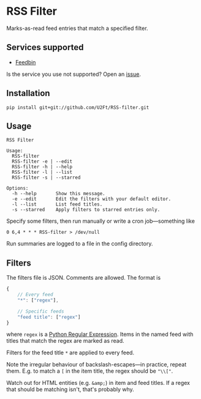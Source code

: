 # RSS Filter

Marks-as-read feed entries that match a specified filter.

## Services supported

 - [Feedbin](https://feedbin.me/)

Is the service you use not supported? Open an [issue](https://github.com/U2Ft/RSS-filter/issues/new).

## Installation

```
pip install git+git://github.com/U2Ft/RSS-filter.git
```

## Usage

```
RSS Filter

Usage:
  RSS-filter
  RSS-filter -e | --edit
  RSS-filter -h | --help
  RSS-filter -l | --list
  RSS-filter -s | --starred

Options:
  -h --help       Show this message.
  -e --edit       Edit the filters with your default editor.
  -l --list       List feed titles.
  -s --starred    Apply filters to starred entries only.
```

Specify some filters, then run manually or write a cron job—something like

```
0 6,4 * * * RSS-filter > /dev/null
```

Run summaries are logged to a file in the config directory.

## Filters

The filters file is JSON. Comments are allowed.
The format is 
```js
{
    // Every feed
    "*": ["regex"],

    // Specific feeds
    "feed title": ["regex"]
}
```

where `regex` is a [Python Regular Expression](http://docs.python.org/2/library/re.html#regular-expression-syntax).
Items in the named feed with titles that match the regex are marked as read.

Filters for the feed title `*` are applied to every feed.

Note the irregular behaviour of backslash-escapes—in practice, repeat them.
E.g. to match a `[` in the item title, the regex should be `"\\["`.

Watch out for HTML entities (e.g. `&amp;`) in item and feed titles. If a regex that should be matching isn't, that's probably why.

